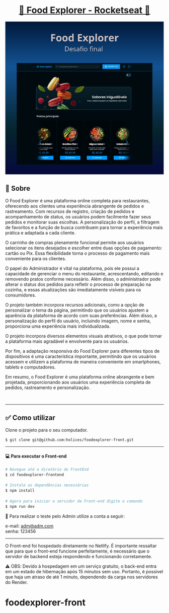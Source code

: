 <p align="center">
  <h1 align="center"><a href="https://food-explorer-vasc-333.netlify.app/">🍴 Food Explorer - Rocketseat 🍴</a></h1>
</p>

![Imagem do projeto](./src/assets/project-front.jpg)

## 📝 Sobre

O Food Explorer é uma plataforma online completa para restaurantes, oferecendo aos clientes uma experiência abrangente de pedidos e rastreamento. Com recursos de registro, criação de pedidos e acompanhamento de status, os usuários podem facilmente fazer seus pedidos e monitorar suas escolhas. A personalização do perfil, a filtragem de favoritos e a função de busca contribuem para tornar a experiência mais prática e adaptada a cada cliente.

O carrinho de compras plenamente funcional permite aos usuários selecionar os itens desejados e escolher entre duas opções de pagamento: cartão ou Pix. Essa flexibilidade torna o processo de pagamento mais conveniente para os clientes.

O papel do Administrador é vital na plataforma, pois ele possui a capacidade de gerenciar o menu do restaurante, acrescentando, editando e removendo pratos conforme necessário. Além disso, o administrador pode alterar o status dos pedidos para refletir o processo de preparação na cozinha, e essas atualizações são imediatamente visíveis para os consumidores.

O projeto também incorpora recursos adicionais, como a opção de personalizar o tema da página, permitindo que os usuários ajustem a aparência da plataforma de acordo com suas preferências. Além disso, a personalização do perfil do usuário, incluindo imagem, nome e senha, proporciona uma experiência mais individualizada.

O projeto incorpora diversos elementos visuais atrativos, o que pode tornar a plataforma mais agradável e envolvente para os usuários.

Por fim, a adaptação responsiva do Food Explorer para diferentes tipos de dispositivos é uma característica importante, permitindo que os usuários acessem e utilizem a plataforma de maneira conveniente em smartphones, tablets e computadores.

Em resumo, o Food Explorer é uma plataforma online abrangente e bem projetada, proporcionando aos usuários uma experiência completa de pedidos, rastreamento e personalização.</p>
</br>

---

## ✅ Como utilizar

Clone o projeto para o seu computador.

```bash
$ git clone git@github.com:holices/foodexplorer-front.git
```

---

#### 💻 Para executar o Front-end

```bash
# Navegue até o diretório do FrontEnd
$ cd foodexplorer-frontend

# Instale as dependências necessárias
$ npm install

# Agora para iniciar o servidor de Front-end digite o comando
$ npm run dev
```

🔑 Para realizar o teste pelo Admin utilize a conta a seguir: </br>

e-mail: adm@adm.com </br>
senha: 123456

---

O Front-end foi hospedado diretamente no Netlify. É importante ressaltar que para que o front-end funcione perfeitamente,
é necessário que o servidor de backend esteja respondendo e funcionando corretamente.

⚠ OBS: Devido à hospedagem em um serviço gratuito, o back-end entra em um estado de hibernação após 15 minutos sem uso. Portanto, é possível que haja um atraso de até 1 minuto, dependendo da carga nos servidores do Render.

# foodexplorer-front
